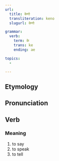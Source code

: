```yaml
---
url:
  title: केणो
  transliteration: keno
  slugurl: केणो

grammar:
  verb:
    term: के
    trans: ke
    ending: ae

topics:
  - 

---
```

## Etymology

## Pronunciation

## Verb
### Meaning
1. to say
2. to speak
3. to tell